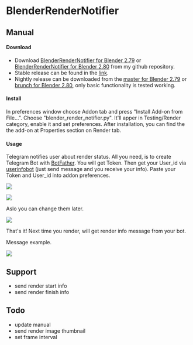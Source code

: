 # BlenderRenderNotifier

## Manual

#### Download

* Download [BlenderRenderNotifier for Blender 2.79](https://github.com/VascoPi/BlenderRenderNotifier/tree/master) or [BlenderRenderNotifier for Blender 2.80](https://github.com/VascoPi/BlenderRenderNotifier/tree/2.80) from my github repository.
* Stable release can be found in the [link](https://github.com/VascoPi/BlenderRenderNotifier/releases).
* Nightly release can be downloaded from the [master for Blender 2.79](https://github.com/VascoPi/BlenderRenderNotifier/archive/master.zip) or [brunch for Blender 2.80](https://github.com/VascoPi/BlenderRenderNotifier/archive/2.80.zip), only basic functionality is tested working.

#### Install

In preferences window choose Addon tab and press "Install Add-on from File...". Choose "blender_render_notifier.py".
It'll apper in Testing/Render category, enable it and set preferences.
After installation, you can find the the add-on at Properties section on Render tab.

#### Usage

Telegram notifies user about render status.
All you need, is to create Telegram Bot with [BotFather](https://core.telegram.org/bots#3-how-do-i-create-a-bot). You will get Token. Then get your User_id via [userinfobot](https://telegram.me/userinfobot) (just send message and you receive your info).
Paste your Token and User_id into addon preferences.


![](https://github.com/VascoPi/BlenderRenderNotifier/raw/master/help/Usage.gif)


![](https://github.com/VascoPi/BlenderRenderNotifier/raw/master/help/Addon_preferences.jpg)


Aslo you can change them later.

![](https://github.com/VascoPi/BlenderRenderNotifier/raw/master/help/Addon_settings.jpg)

That's it! Next time you render, will get render info message from your bot.

Message example.

![](https://github.com/VascoPi/BlenderRenderNotifier/raw/master/help/Message_example.jpg)


## Support

* send render start info
* send render finish info


## Todo

* update manual
* send render image thumbnail
* set frame interval
